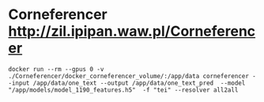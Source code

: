 # Corneferencer http://zil.ipipan.waw.pl/Corneferencer

```
docker run --rm --gpus 0 -v ./Corneferencer/docker_corneferencer_volume/:/app/data corneferencer --input /app/data/one_text --output /app/data/one_text_pred  --model "/app/models/model_1190_features.h5"  -f "tei" --resolver all2all
```

